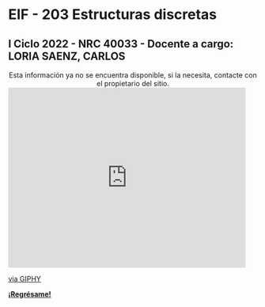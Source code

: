 # EIF - 203 Estructuras discretas

## I Ciclo 2022 - NRC 40033 - Docente a cargo: LORIA SAENZ, CARLOS

<center> Esta información ya no se encuentra disponible, si la necesita, contacte con el propietario del sitio. </center>

<iframe src="https://giphy.com/embed/3o6MbbwX2g2GA4MUus" width="480" height="364" frameBorder="0" class="giphy-embed" allowFullScreen></iframe><p><a href="https://giphy.com/gifs/season-3-the-simpsons-3x5-3o6MbbwX2g2GA4MUus">via GIPHY</a></p>

<!---

## NRC 40033

## I Ciclo 2022

### Relaciones de recurrencia

[Ver documento](/eif203/rrprimera)

### Pilas ó stacks

[Ver documento](/eif203/pilas)

### HLCC(2), resolución RR

[Ver documento](/eif203/hlcc2)

### Hanoi, DyC y MT, resolución RR

[Ver documento](/eif203/dycmt)

### Formalización cota superior asintótica: O(), Ω() y Θ()

[Ver documento](/eif203/ogrande)

### Orientación a objetos en Python

[Ver documento](/eif203/objetospy)

### Relaciones binarias y diccionarios

[Ver documento](/eif203/relaciones)

<center><sub><sup>La información suministrada en este índice está basada en sesiones sincrónicas de un curso universitario, a partir de los apuntes del propio autor. Derechos reservados al docente encargado.</sup></sub></center>

-->

**[¡Regrésame!](/index)**
